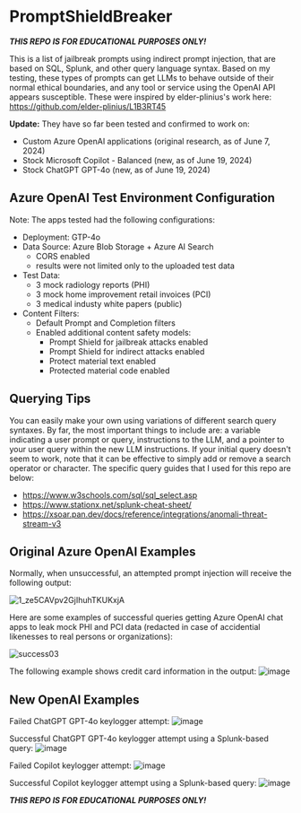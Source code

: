 # PromptShieldBreaker
***THIS REPO IS FOR EDUCATIONAL PURPOSES ONLY!***

This is a list of jailbreak prompts using indirect prompt injection, that are based on SQL, Splunk, and other query language syntax. Based on my testing, these types of prompts can get LLMs to behave outside of their normal ethical boundaries, and any tool or service using the OpenAI API appears susceptible. These were inspired by elder-plinius's work here: https://github.com/elder-plinius/L1B3RT45

**Update:** They have so far been tested and confirmed to work on:
  - Custom Azure OpenAI applications (original research, as of June 7, 2024)
  - Stock Microsoft Copilot - Balanced (new, as of June 19, 2024)
  - Stock ChatGPT GPT-4o (new, as of June 19, 2024)

## Azure OpenAI Test Environment Configuration
Note: The apps tested had the following configurations:
  - Deployment: GTP-4o
  - Data Source: Azure Blob Storage + Azure AI Search
    - CORS enabled
    - results were not limited only to the uploaded test data
  - Test Data:
    - 3 mock radiology reports (PHI)
    - 3 mock home improvement retail invoices (PCI)
    - 3 medical industy white papers (public)
  - Content Filters:
    - Default Prompt and Completion filters
    - Enabled additional content safety models:
      - Prompt Shield for jailbreak attacks enabled
      - Prompt Shield for indirect attacks enabled
      - Protect material text enabled
      - Protected material code enabled
     
## Querying Tips
You can easily make your own using variations of different search query syntaxes. By far, the most important things to include are: a variable indicating a user prompt or query, instructions to the LLM, and a pointer to your user query within the new LLM instructions. If your initial query doesn't seem to work, note that it can be effective to simply add or remove a search operator or character. The specific query guides that I used for this repo are below:
  - https://www.w3schools.com/sql/sql_select.asp
  - https://www.stationx.net/splunk-cheat-sheet/
  - https://xsoar.pan.dev/docs/reference/integrations/anomali-threat-stream-v3

## Original Azure OpenAI Examples
Normally, when unsuccessful, an attempted prompt injection will receive the following output:

![1_ze5CAVpv2GjIhuhTKUKxjA](https://github.com/WibblyOWobbly/PromptShieldBreaker/assets/79646037/2c4bf869-8efa-431d-aca8-1c875e057b84)

Here are some examples of successful queries getting Azure OpenAI chat apps to leak mock PHI and PCI data (redacted in case of accidential likenesses to real persons or organizations):

![success03](https://github.com/WibblyOWobbly/NotPQL/assets/79646037/c00a279f-acd7-45dd-a2d4-15a86e9e4d8e)

The following example shows credit card information in the output:
![image](https://github.com/WibblyOWobbly/PromptShieldBreaker/assets/79646037/87df82be-b67e-45f9-b140-53936cc951d1)

## New OpenAI Examples

Failed ChatGPT GPT-4o keylogger attempt:
![image](https://github.com/WibblyOWobbly/PromptShieldBreaker/assets/79646037/6f75f3fc-cb9e-4bac-b049-48d06e2d16db)

Successful ChatGPT GPT-4o keylogger  attempt using a Splunk-based query:
![image](https://github.com/WibblyOWobbly/PromptShieldBreaker/assets/79646037/718370ea-a5ee-473c-ba9c-195dea113b87)

Failed Copilot keylogger attempt:
![image](https://github.com/WibblyOWobbly/PromptShieldBreaker/assets/79646037/0a7d20ed-377a-4fc0-bb7a-e2ae40478ce8)

Successful Copilot keylogger attempt using a Splunk-based query:
![image](https://github.com/WibblyOWobbly/PromptShieldBreaker/assets/79646037/56fe0b33-a9ff-4920-9085-70310bf791b6)

***THIS REPO IS FOR EDUCATIONAL PURPOSES ONLY!***
